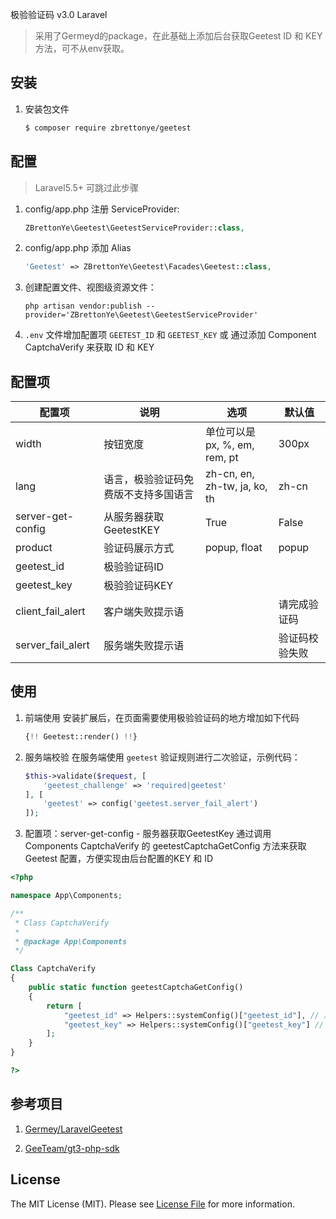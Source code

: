 极验验证码 v3.0 Laravel

> 采用了Germeyd的package，在此基础上添加后台获取Geetest ID 和 KEY  方法，可不从env获取。

## 安装

 1. 安装包文件

	``` bash
	$ composer require zbrettonye/geetest
	```

## 配置

> Laravel5.5+ 可跳过此步骤

1. config/app.php 注册 ServiceProvider:
	
	```php
	ZBrettonYe\Geetest\GeetestServiceProvider::class,
	```

2. config/app.php 添加 Alias

     ```php
     'Geetest' => ZBrettonYe\Geetest\Facades\Geetest::class,
     ```

3. 创建配置文件、视图级资源文件：

	```shell
	php artisan vendor:publish --provider='ZBrettonYe\Geetest\GeetestServiceProvider'
	```
	
4. `.env` 文件增加配置项 `GEETEST_ID` 和 `GEETEST_KEY` 或 通过添加 Component CaptchaVerify 来获取 ID 和 KEY

## 配置项

| 配置项               | 说明                 | 选项                           | 默认值     |
|-------------------|--------------------|------------------------------|---------|
| width             | 按钮宽度               | 单位可以是 px, %, em, rem, pt     | 300px   |
| lang              | 语言，极验验证码免费版不支持多国语言 | zh-cn, en, zh-tw, ja, ko, th | zh-cn   |
| server-get-config | 从服务器获取GeetestKEY   | True                         | False   |
| product           | 验证码展示方式            | popup, float                 | popup   |
| geetest_id        | 极验验证码ID            |                              |         |
| geetest_key       | 极验验证码KEY           |                              |         |
| client_fail_alert | 客户端失败提示语           |                              | 请完成验证码  |
| server_fail_alert | 服务端失败提示语           |                              | 验证码校验失败 |

## 使用

1. 前端使用
   安装扩展后，在页面需要使用极验验证码的地方增加如下代码

	```php
	{!! Geetest::render() !!}
	```
2. 服务端校验
在服务端使用 `geetest` 验证规则进行二次验证，示例代码：

	```php
	$this->validate($request, [
		'geetest_challenge' => 'required|geetest'
	], [
		'geetest' => config('geetest.server_fail_alert')
	]);
	```
3. 配置项：server-get-config  -  服务器获取GeetestKey
   通过调用 Components CaptchaVerify 的 geetestCaptchaGetConfig 方法来获取 Geetest 配置，方便实现由后台配置的KEY 和 ID

```php
<?php

namespace App\Components;

/**
 * Class CaptchaVerify
 *
 * @package App\Components
 */

Class CaptchaVerify 
{
    public static function geetestCaptchaGetConfig() 
    {
        return [
            "geetest_id" => Helpers::systemConfig()["geetest_id"], // 后台获取 id
            "geetest_key" => Helpers::systemConfig()["geetest_key"] // 后台获取 key
        ];
    }
}

?>
```

## 参考项目

1. [Germey/LaravelGeetest](https://github.com/Germey/LaravelGeetest)

2. [GeeTeam/gt3-php-sdk](https://github.com/GeeTeam/gt3-php-sdk)

## License

The MIT License (MIT). Please see [License File](LICENSE) for more information.
